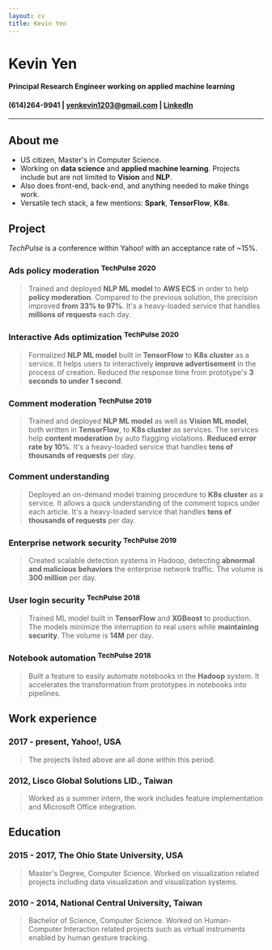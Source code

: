 ```yaml
---
layout: cv
title: Kevin Yen
---
```

# Kevin Yen

#### Principal Research Engineer working on applied machine learning

<h4 id="webaddress">
(614)264-9941
| <a href="yenkevin1203@gmail.com">yenkevin1203@gmail.com</a>
| <a href="https://www.linkedin.com/in/kevinyen91">LinkedIn</a>
<!-- | <a href="https://github.com/NivekNey">GitHub</a> -->
</h4>

<hr>

## About me

-   US citizen, Master's in Computer Science.
-   Working on __data science__ and __applied machine learning__. Projects include but are not limited to __Vision__ and __NLP__.
-   Also does front-end, back-end, and anything needed to make things work.
-   Versatile tech stack, a few mentions: __Spark__, __TensorFlow__, __K8s__.

## Project

_TechPulse_ is a conference within Yahoo! with an acceptance rate of ~15%.

### Ads policy moderation <sup>TechPulse 2020</sup>

> Trained and deployed __NLP ML model__ to __AWS ECS__ in order to help __policy moderation__. Compared to the previous solution, the precision improved __from 33% to 97%__. It's a heavy-loaded service that handles __millions of requests__ each day.

### Interactive Ads optimization <sup>TechPulse 2020</sup>

> Formalized __NLP ML model__ built in __TensorFlow__ to __K8s cluster__ as a service. It helps users to interactively __improve advertisement__ in the process of creation. Reduced the response time from prototype's __3 seconds to under 1 second__.

### Comment moderation <sup>TechPulse 2019</sup>

> Trained and deployed __NLP ML model__ as well as __Vision ML model__, both written in __TensorFlow__, to __K8s cluster__ as services. The services help __content moderation__ by auto flagging violations. __Reduced error rate by 10%__. It's a heavy-loaded service that handles __tens of thousands of requests__ per day.

### Comment understanding

> Deployed an on-demand model training procedure to __K8s cluster__ as a service. It allows a quick understanding of the comment topics under each article. It's a heavy-loaded service that handles __tens of thousands of requests__ per day.

### Enterprise network security <sup>TechPulse 2019</sup>

> Created scalable detection systems in Hadoop, detecting __abnormal and malicious behaviors__ the enterprise network traffic. The volume is __300 million__ per day.  

### User login security <sup>TechPulse 2018</sup>

> Trained ML model built in __TensorFlow__ and __XGBoost__ to production. The models minimize the interruption to real users while __maintaining security__. The volume is __14M__ per day.

### Notebook automation <sup>TechPulse 2018</sup>

> Built a feature to easily automate notebooks in the __Hadoop__ system. It accelerates the transformation from prototypes in notebooks into pipelines.

## Work experience

### 2017 - present, Yahoo!, USA

> The projects listed above are all done within this period.

### 2012, Lisco Global Solutions LID., Taiwan

> Worked as a summer intern, the work includes feature implementation and Microsoft Office integration.

## Education

### 2015 - 2017, The Ohio State University, USA

> Master's Degree, Computer Science.
> Worked on visualization related projects including data visualization and visualization systems.

### 2010 - 2014, National Central University, Taiwan

> Bachelor of Science, Computer Science.
> Worked on Human-Computer Interaction related projects such as virtual instruments enabled by human gesture tracking.


